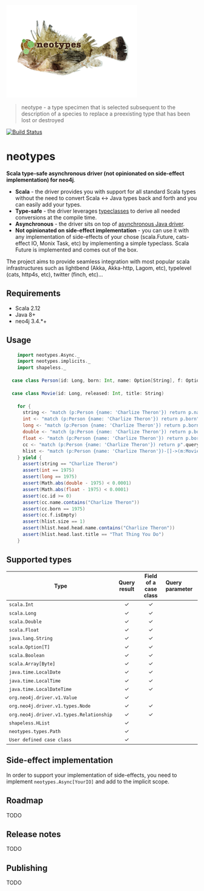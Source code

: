 ![Logo](neotypes.png)

> neotype - a type specimen that is selected subsequent to the description of a species to replace a preexisting type that has been lost or destroyed

[![Build Status](https://travis-ci.org/neotypes/neotypes.svg?branch=master)](https://travis-ci.org/neotypes/neotypes)

# neotypes

**Scala type-safe asynchronous driver (not opinionated on side-effect implementation) for neo4j**.

* **Scala** - the driver provides you with support for all standard Scala types without the need to convert Scala <-> Java types back and forth and you can easily add your types.
* **Type-safe** - the driver leverages [typeclasses](https://blog.scalac.io/2017/04/19/typeclasses-in-scala.html) to derive all needed conversions at the compile time.
* **Asynchronous** - the driver sits on top of [asynchronous Java driver](https://neo4j.com/blog/beta-release-java-driver-async-api-neo4j/).
* **Not opinionated on side-effect implementation** - you can use it with any implementation of side-effects of your chose (scala.Future, cats-effect
 IO, Monix Task, etc) by implementing a simple typeclass. Scala Future is implemented and comes out of the box.

The project aims to provide seamless integration with most popular scala infrastructures such as lightbend (Akka, Akka-http, Lagom, etc), typelevel (cats, http4s, etc), twitter (finch, etc)...


## Requirements

* Scala 2.12
* Java 8+
* neo4j 3.4.*+

## Usage

```scala
    import neotypes.Async._
    import neotypes.implicits._
    import shapeless._

  case class Person(id: Long, born: Int, name: Option[String], f: Option[Int])

  case class Movie(id: Long, released: Int, title: String)

    for {
      string <- "match (p:Person {name: 'Charlize Theron'}) return p.name".query[String]().single(s)
      int <- "match (p:Person {name: 'Charlize Theron'}) return p.born".query[Int]().single(s)
      long <- "match (p:Person {name: 'Charlize Theron'}) return p.born".query[Long]().single(s)
      double <- "match (p:Person {name: 'Charlize Theron'}) return p.born".query[Double]().single(s)
      float <- "match (p:Person {name: 'Charlize Theron'}) return p.born".query[Float]().single(s)
      cc <- "match (p:Person {name: 'Charlize Theron'}) return p".query[Person]().single(s)
      hlist <- "match (p:Person {name: 'Charlize Theron'})-[]->(m:Movie) return p,m".query[Person :: Movie :: HNil]().list(s)
    } yield {
      assert(string == "Charlize Theron")
      assert(int == 1975)
      assert(long == 1975)
      assert(Math.abs(double - 1975) < 0.0001)
      assert(Math.abs(float - 1975) < 0.0001)
      assert(cc.id >= 0)
      assert(cc.name.contains("Charlize Theron"))
      assert(cc.born == 1975)
      assert(cc.f.isEmpty)
      assert(hlist.size == 1)
      assert(hlist.head.head.name.contains("Charlize Theron"))
      assert(hlist.head.last.title == "That Thing You Do")
    }
```

## Supported types


| Type                                      | Query result   | Field of a case class | Query parameter  |
| ----------------------------------------- |:--------------:| :--------------------:|:-----------------|
| `scala.Int                             `  | ✓              |✓||
| `scala.Long                            `  | ✓              |✓||
| `scala.Double                          `  | ✓              |✓||
| `scala.Float                           `  | ✓              |✓||
| `java.lang.String                      `  | ✓              |✓||
| `scala.Option[T]                       `  | ✓              |✓||
| `scala.Boolean                         `  | ✓              |✓||
| `scala.Array[Byte]                     `  | ✓              |✓||
| `java.time.LocalDate                   `  | ✓              |✓||
| `java.time.LocalTime                   `  | ✓              |✓||
| `java.time.LocalDateTime               `  | ✓              |✓||
| `org.neo4j.driver.v1.Value             `  | ✓              |||
| `org.neo4j.driver.v1.types.Node        `  | ✓              |✓||
| `org.neo4j.driver.v1.types.Relationship`  | ✓              |✓||
| `shapeless.HList                       `  | ✓              |||
| `neotypes.types.Path                   `  | ✓              |||
| `User defined case class               `  | ✓              |||


## Side-effect implementation

In order to support your implementation of side-effects, you need to implement `neotypes.Async[YourIO]` and add to the implicit scope.

## Roadmap

TODO

## Release notes

TODO

## Publishing

TODO
